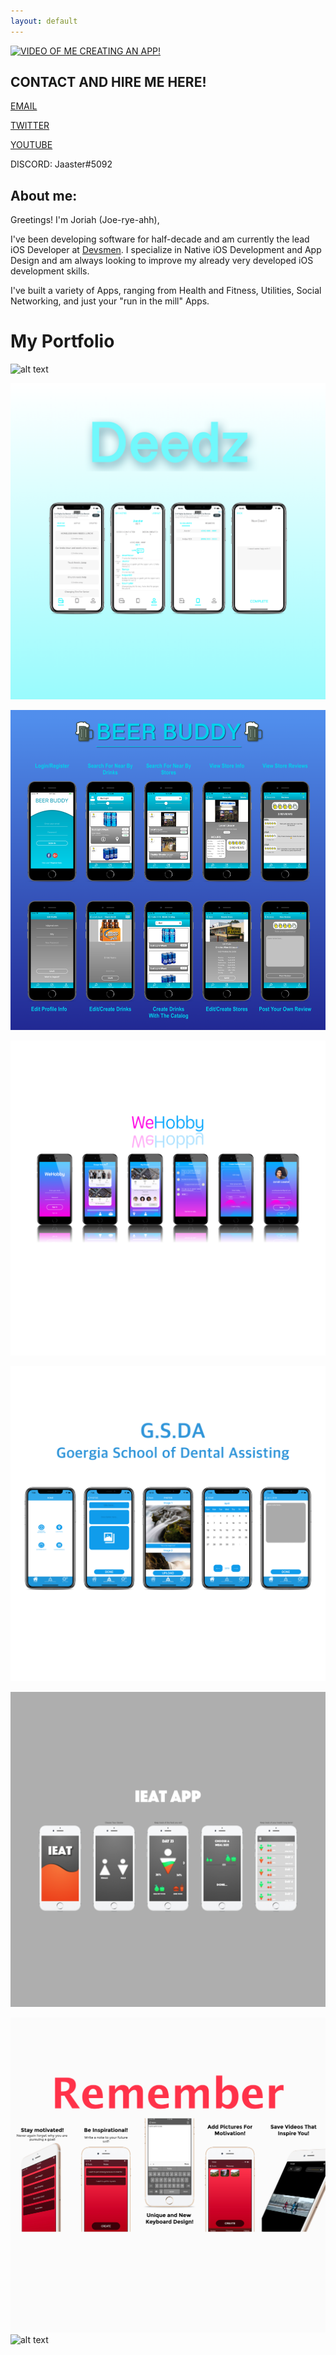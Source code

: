 ```yaml
---
layout: default
---
```


[![VIDEO OF ME CREATING AN APP!](https://img.youtube.com/vi/YOUTUBE_VIDEO_ID_HERE/0.jpg)](https://youtu.be/bbf2pKZ89hQ)

## CONTACT AND HIRE ME HERE!

[EMAIL](mailto:joriahlasaterdev@gmail.com)

[TWITTER](https://twitter.com/Jaaster_)

[YOUTUBE](https://www.youtube.com/channel/UC5LwceSUeH6ofIACJL-nr0w)

DISCORD: Jaaster#5092

## About me: 

Greetings! I'm Joriah (Joe-rye-ahh), 

I've been developing software for half-decade and am currently the lead iOS Developer at [Devsmen](./another-page.html). I specialize in Native iOS Development and App Design and am always looking to improve my already very developed iOS development skills. 

I've built a variety of Apps, ranging from Health and Fitness, Utilities, Social Networking, and just your "run in the mill" Apps.   


# My Portfolio

![alt text](/images/p1.png "Easy Resume")

![alt text](/images/p2.png "Deedz")

![alt text](/images/p3.png "Beer Buddy")

![alt text](/images/p4.png "WeHobby")

![alt text](/images/p5.png "G.S.D.A")

![alt text](/images/p6.png "iEAT")

![alt text](/images/p7.png "RememberWhy")
![alt text](/images/p8.png "B.Y.O.B")

